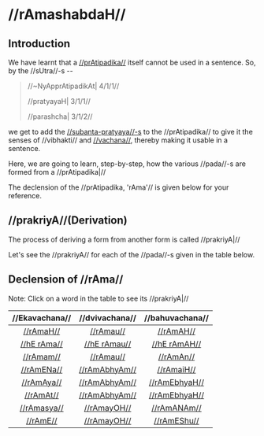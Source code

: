 # //rAmashabdaH//

## Introduction

We have learnt that a
[//prAtipadika//](#/shadlinga-prakaranam/general/praatipadika) itself
cannot be used in a sentence. So, by the //sUtra//-s --

> //~NyApprAtipadikAt| 4/1/1//
>
> //pratyayaH| 3/1/1//
>
> //parashcha| 3/1/2//

we get to add the
[//subanta-pratyaya//-s](#/shadlinga-prakaranam/general/subanta-pratyayah)
to the //prAtipadika// to give it the senses of //vibhakti// and
[//vachana//](#/shadlinga-prakaranam/general/vachanani), thereby making
it usable in a sentence.

<!--
  We also learnt that this process of forming usable forms (//pada//-s) from a
  //prAtipadika// is called as **Declension** in English.
-->

Here, we are going to learn, step-by-step, how the various //pada//-s
are formed from a //prAtipadika|//

The declension of the //prAtipadika, 'rAma'// is given below for your
reference.

## //prakriyA//(Derivation)

The process of deriving a form from another form is called //prakriyA|//

Let's see the //prakriyA// for each of the //pada//-s given in the table
below.

## Declension of //rAma//

Note: Click on a word in the table to see its //prakriyA|//

<!-- {{#/shadlinga-prakaranam/raama-sabdah/0-table}} -->

|       //Ekavachana//       |       //dvivachana//       |      //bahuvachana//       |
| :------------------------: | :------------------------: | :------------------------: |
|   [//rAmaH//](raama-1-1)   |   [//rAmau//](raama-1-2)   |   [//rAmAH//](raama-1-3)   |
| [//hE rAma//](raama-1.1-1) | [//hE rAmau//](raama-1-2)  | [//hE rAmAH//](raama-1-3)  |
|   [//rAmam//](raama-2-1)   |   [//rAmau//](raama-2-2)   |   [//rAmAn//](raama-2-3)   |
|  [//rAmENa//](raama-3-1)   | [//rAmAbhyAm//](raama-3-2) |  [//rAmaiH//](raama-3-3)   |
|  [//rAmAya//](raama-4-1)   | [//rAmAbhyAm//](raama-3-2) | [//rAmEbhyaH//](raama-4-3) |
|   [//rAmAt//](raama-5-1)   | [//rAmAbhyAm//](raama-3-2) | [//rAmEbhyaH//](raama-4-3) |
|  [//rAmasya//](raama-6-1)  |  [//rAmayOH//](raama-6-2)  |  [//rAmANAm//](raama-6-3)  |
|   [//rAmE//](raama-7-1)    |  [//rAmayOH//](raama-7-2)  |  [//rAmEShu//](raama-7-3)  |
